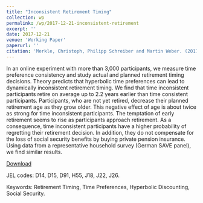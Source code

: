 ```yaml
---
title: "Inconsistent Retirement Timing"
collection: wp
permalink: /wp/2017-12-21-inconsistent-retirement
excerpt: ''
date: 2017-12-21
venue: 'Working Paper'
paperurl: ''
citation: 'Merkle, Christoph, Philipp Schreiber and Martin Weber. (2017). &quot;Inconsistent Retirement Timing.&quot; <i>Working Paper</i>.'
---
```

In an online experiment with more than 3,000 participants, we measure time preference consistency and study actual and planned retirement timing decisions. Theory predicts that hyperbolic time preferences can lead to dynamically inconsistent retirement timing. We find that time inconsistent participants retire on average up to 2.2 years earlier than time consistent participants. Participants, who are not yet retired, decrease their planned retirement age as they grow older. This negative effect of age is about twice as strong for time inconsistent participants. The temptation of early retirement seems to rise as participants approach retirement. As a consequence, time inconsistent participants have a higher probability of regretting their retirement decision. In addition, they do not compensate for the loss of social security benefits by buying private pension insurance. Using data from a representative household survey (German SAVE panel), we find similar results. 

[Download](https://ssrn.com/abstract=2778578)

JEL codes: D14, D15, D91, H55, J18, J22, J26.

Keywords: Retirement Timing, Time Preferences, Hyperbolic Discounting, Social Security.

